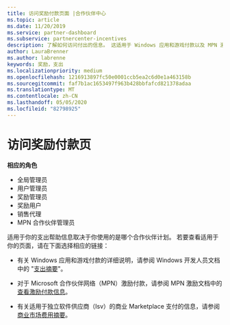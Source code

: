 ```yaml
---
title: 访问奖励付款页面 |合作伙伴中心
ms.topic: article
ms.date: 11/20/2019
ms.service: partner-dashboard
ms.subservice: partnercenter-incentives
description: 了解如何访问付出的信息。 这适用于 Windows 应用和游戏付款以及 MPN 激励付款。
author: LauraBrenner
ms.author: labrenne
keywords: 奖励，支出
ms.localizationpriority: medium
ms.openlocfilehash: 1216913897fc50e0001ccb5ea2c6d0e1a463158b
ms.sourcegitcommit: faf7b1ac1653497f963b428bbfafcd821378adaa
ms.translationtype: MT
ms.contentlocale: zh-CN
ms.lasthandoff: 05/05/2020
ms.locfileid: "82798925"
---
```

# <a name="access-your-incentives-payouts-page"></a>访问奖励付款页

**相应的角色**
-   全局管理员
-   用户管理员
-   奖励管理员
-   奖励用户
-   销售代理
-   MPN 合作伙伴管理员

适用于你的支出帮助信息取决于你使用的是哪个合作伙伴计划。 若要查看适用于你的页面，请在下面选择相应的链接：

- 有关 Windows 应用和游戏付款的详细说明，请参阅 Windows 开发人员文档中的 "[支出摘要](https://docs.microsoft.com/windows/uwp/publish/payout-summary)"。

- 对于 Microsoft 合作伙伴网络（MPN）激励付款，请参阅 MPN 激励文档中的[查看激励付款信息](understand-incentive-payouts.md)。

- 有关适用于独立软件供应商（Isv）的商业 Marketplace 支付的信息，请参阅[商业市场费用摘要](https://docs.microsoft.com/azure/marketplace/partner-center-portal/payout-summary)。
